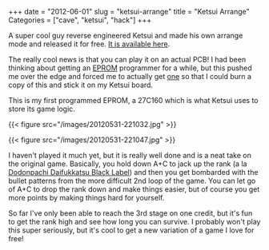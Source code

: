 +++
date = "2012-06-01"
slug = "ketsui-arrange"
title = "Ketsui Arrange"
Categories = ["cave", "ketsui", "hack"]
+++

A super cool guy reverse engineered Ketsui and made his own arrange mode and released it for free. [It is available here](http://dodonpachi.daifukkat.su/ketarr/).

The really cool news is that you can play it on an actual PCB!  I had been thinking about getting an [EPROM](http://en.wikipedia.org/wiki/EPROM) programmer for a while, but this pushed me over the edge and forced me to actually get [one](http://www.mcumall.com/comersus/store/comersus_viewitem.asp?idproduct=4282) so that I could burn a copy of this and stick it on my Ketsui board.

This is my first programmed EPROM, a 27C160 which is what Ketsui uses to store its game logic.

{{< figure src="/images/20120531-221032.jpg" >}}

{{< figure src="/images/20120531-221047.jpg" >}}

I haven't played it much yet, but it is really well done and is a neat take on the original game.  Basically, you hold down A+C to jack up the rank (a la [Dodonpachi Daifukkatsu Black Label](http://en.wikipedia.org/wiki/Do-Don-Pachi_Dai-Fukkatsu#Dodonpachi_Daifukkatsu_Black_Label_.28Xbox_360.29)) and then you get bombarded with the bullet patterns from the more difficult 2nd loop of the game.  You can let go of A+C to drop the rank down and make things easier, but of course you get more points by making things hard for yourself.

So far I've only been able to reach the 3rd stage on one credit, but it's fun to get the rank high and see how long you can survive.  I probably won't play this super seriously, but it's cool to get a new variation of a game I love for free!
